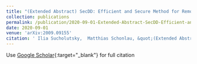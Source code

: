 ```yaml
---
title: "(Extended Abstract) SecDD: Efficient and Secure Method for Remotely Training Neural Networks"
collection: publications
permalink: /publication/2020-09-01-Extended-Abstract-SecDD-Efficient-and-Secure-Method-for-Remotely-Training-Neural-Networks
date: 2020-09-01
venue: 'arXiv:2009.09155'
citation: ' Ilia Sucholutsky,  Matthias Schonlau, &quot;(Extended Abstract) SecDD: Efficient and Secure Method for Remotely Training Neural Networks.&quot; arXiv:2009.09155, 2020.'
---
```

Use [Google Scholar](https://scholar.google.com/scholar?q=(Extended+Abstract)+SecDD:+Efficient+and+Secure+Method+for+Remotely+Training+Neural+Networks){:target="_blank"} for full citation